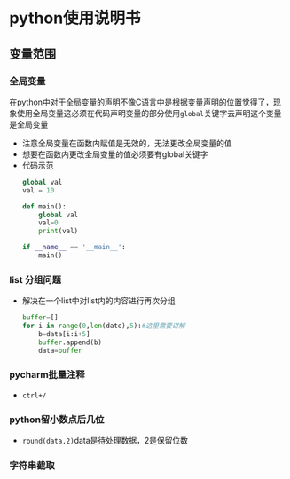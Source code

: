 # python使用说明书

## 变量范围
### 全局变量
在python中对于全局变量的声明不像C语言中是根据变量声明的位置觉得了，现象使用全局变量这必须在代码声明变量的部分使用```global```关键字去声明这个变量是全局变量
- 注意全局变量在函数内赋值是无效的，无法更改全局变量的值
- 想要在函数内更改全局变量的值必须要有global关键字
- 代码示范  
    ```python
    global val
    val = 10

    def main():
        global val
        val=0
        print(val)

    if __name__ == '__main__':
        main()
    
    ```

### list 分组问题
- 解决在一个list中对list内的内容进行再次分组
    ```python
    buffer=[]
    for i in range(0,len(date),5):#这里需要讲解
        b=data[i:i+5]
        buffer.append(b)
        data=buffer
    ```

### pycharm批量注释
- ```ctrl+/```

### python留小数点后几位
- ```round(data,2)```data是待处理数据，2是保留位数

### 字符串截取